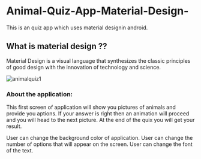 # Animal-Quiz-App-Material-Design-
This is an quiz app which uses material designin android. 
## What is material design ??
Material Design is a visual language that synthesizes the classic principles of good design with the innovation of technology and science.

![animalquiz1](https://user-images.githubusercontent.com/33973666/54673915-5135e000-4b21-11e9-8731-c0be108db603.gif)



### About the application:
This first screen of application will show you pictures of animals and provide you aptions. If your answer is right then an animation will proceed and you will head to the next picture.
At the end of the quix you will get your result.

User can change the background color of application.
User can change the number of options that will appear on the screen.
User  can change the font of the text. 



